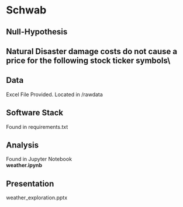 # Schwab

## Null-Hypothesis
Natural Disaster damage costs do not cause a price for the following stock ticker symbols\
- 



## Data
Excel File Provided. Located in /rawdata

## Software Stack
Found in requirements.txt

## Analysis
Found in Jupyter Notebook\
**weather.ipynb**

## Presentation
weather_exploration.pptx

